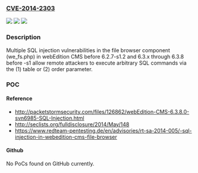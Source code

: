 ### [CVE-2014-2303](https://cve.mitre.org/cgi-bin/cvename.cgi?name=CVE-2014-2303)
![](https://img.shields.io/static/v1?label=Product&message=n%2Fa&color=blue)
![](https://img.shields.io/static/v1?label=Version&message=n%2Fa&color=blue)
![](https://img.shields.io/static/v1?label=Vulnerability&message=n%2Fa&color=brighgreen)

### Description

Multiple SQL injection vulnerabilities in the file browser component (we_fs.php) in webEdition CMS before 6.2.7-s1.2 and 6.3.x through 6.3.8 before -s1 allow remote attackers to execute arbitrary SQL commands via the (1) table or (2) order parameter.

### POC

#### Reference
- http://packetstormsecurity.com/files/126862/webEdition-CMS-6.3.8.0-svn6985-SQL-Injection.html
- http://seclists.org/fulldisclosure/2014/May/148
- https://www.redteam-pentesting.de/en/advisories/rt-sa-2014-005/-sql-injection-in-webedition-cms-file-browser

#### Github
No PoCs found on GitHub currently.


